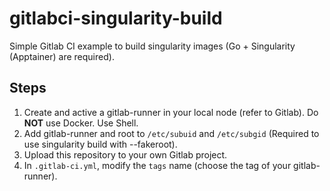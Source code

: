 # gitlabci-singularity-build
Simple Gitlab CI example to build singularity images  (Go + Singularity (Apptainer) are required).

## Steps

1) Create and active a gitlab-runner in your local node (refer to Gitlab). Do **NOT** use Docker. Use Shell. 
2) Add gitlab-runner and root to `/etc/subuid`  and `/etc/subgid` (Required to use singularity build with --fakeroot).
3) Upload this repository to your own Gitlab project.
4) In `.gitlab-ci.yml`, modify the `tags` name (choose the tag of your gitlab-runner).
